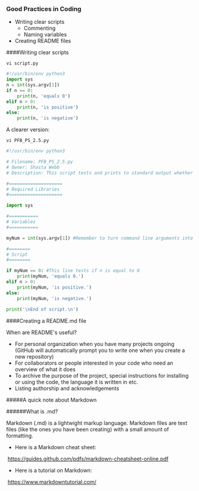 ### Good Practices in Coding

* Writing clear scripts
  * Commenting
  * Naming variables
* Creating README files

####Writing clear scripts

```
vi script.py
```

```python
#!/usr/bin/env python3
import sys
n = int(sys.argv[1])
if n == 0:
	print(n, 'equals 0')
elif n > 0:
	print(n, 'is positive')
else:
	print(n, 'is negative')
```

A clearer version:

```
vi PFB_PS_2.5.py
```

```python
#!/usr/bin/env python3

# Filename: PFB_PS_2.5.py
# Owner: Shasta Webb
# Description: This script tests and prints to standard output whether a number is 0, positive, or negative.

#====================
# Required Libraries
#====================

import sys

#===========
# Variables
#===========

myNum = int(sys.argv[1]) #Remember to turn command line arguments into integers!

#========
# Script
#========

if myNum == 0: #This line tests if n is equal to 0
	print(myNum, 'equals 0.') 
elif n > 0:
	print(myNum, 'is positive.')
else:
	print(myNum, 'is negative.')
	
print('\nEnd of script.\n')

```
####Creating a README.md file

When are README's useful?

* For personal organization when you have many projects ongoing (GitHub will automatically prompt you to write one when you create a new repository)
* For collaborators or people interested in your code who need an overview of what it does
* To archive the purpose of the project, special instructions for installing or using the code, the language it is written in etc.
* Listing authorship and acknowledgements

#####A quick note about Markdown

######What is .md?

Markdown (.md) is a lightwight markup language. Markdown files are text files (like the ones you have been creating) with a small amount of formatting.
* Here is a Markdown cheat sheet: 

​		https://guides.github.com/pdfs/markdown-cheatsheet-online.pdf
* Here is a tutorial on Markdown:

​		https://www.markdowntutorial.com/



